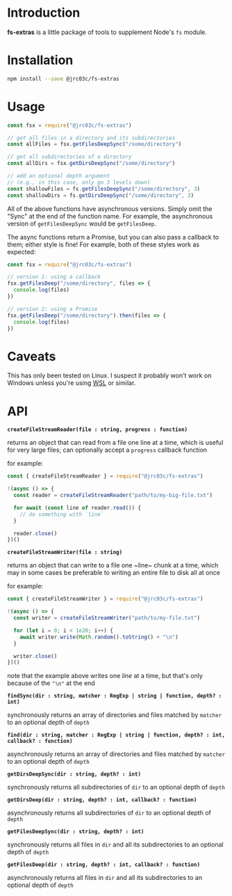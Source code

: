# Introduction

**fs-extras** is a little package of tools to supplement Node's `fs` module.

# Installation

```bash
npm install --save @jrc03c/fs-extras
```

# Usage

```js
const fsx = require("@jrc03c/fs-extras")

// get all files in a directory and its subdirectories
const allFiles = fsx.getFilesDeepSync("/some/directory")

// get all subdirectories of a directory
const allDirs = fsx.getDirsDeepSync("/some/directory")

// add an optional depth argument
// (e.g., in this case, only go 3 levels down)
const shallowFiles = fs.getFilesDeepSync("/some/directory", 3)
const shallowDirs = fs.getDirsDeepSync("/some/directory", 3)
```

All of the above functions have asynchronous versions. Simply omit the "Sync" at the end of the function name. For example, the asynchronous version of `getFilesDeepSync` would be `getFilesDeep`.

The async functions return a Promise, but you can also pass a callback to them; either style is fine! For example, both of these styles work as expected:

```js
const fsx = require("@jrc03c/fs-extras")

// version 1: using a callback
fsx.getFilesDeep("/some/directory", files => {
  console.log(files)
})

// version 2: using a Promise
fsx.getFilesDeep("/some/directory").then(files => {
  console.log(files)
})
```

# Caveats

This has only been tested on Linux. I suspect it probably won't work on Windows unless you're using [WSL](https://docs.microsoft.com/en-us/windows/wsl/about) or similar.

# API

**`createFileStreamReader(file : string, progress : function)`**

returns an object that can read from a file one line at a time, which is useful for very large files; can optionally accept a `progress` callback function

for example:

```js
const { createFileStreamReader } = require("@jrc03c/fs-extras")

!(async () => {
  const reader = createFileStreamReader("path/to/my-big-file.txt")

  for await (const line of reader.read()) {
    // do something with `line`
  }

  reader.close()
})()
```

**`createFileStreamWriter(file : string)`**

returns an object that can write to a file one ~line~ chunk at a time, which may in some cases be preferable to writing an entire file to disk all at once

for example:

```js
const { createFileStreamWriter } = require("@jrc03c/fs-extras")

!(async () => {
  const writer = createFileStreamWriter("path/to/my-file.txt")

  for (let i = 0; i < 1e20; i++) {
    await writer.write(Math.random().toString() + "\n")
  }

  writer.close()
})()
```

note that the example above writes one _line_ at a time, but that's only because of the `"\n"` at the end

**`findSync(dir : string, matcher : RegExp | string | function, depth? : int)`**

synchronously returns an array of directories and files matched by `matcher` to an optional depth of `depth`

**`find(dir : string, matcher : RegExp | string | function, depth? : int, callback? : function)`**

asynchronously returns an array of directories and files matched by `matcher` to an optional depth of `depth`

**`getDirsDeepSync(dir : string, depth? : int)`**

synchronously returns all subdirectories of `dir` to an optional depth of `depth`

**`getDirsDeep(dir : string, depth? : int, callback? : function)`**

asynchronously returns all subdirectories of `dir` to an optional depth of `depth`

**`getFilesDeepSync(dir : string, depth? : int)`**

synchronously returns all files in `dir` and all its subdirectories to an optional depth of `depth`

**`getFilesDeep(dir : string, depth? : int, callback? : function)`**

asynchronously returns all files in `dir` and all its subdirectories to an optional depth of `depth`
